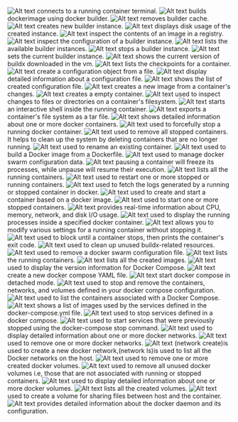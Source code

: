 ![Alt text](attach.JPG)
connects to a running container terminal.
![Alt text](<builder build.JPG>)
builds dockerimage using docker builder.
![Alt text](<builder prune.JPG>)
removes builder cache.
![Alt text](<buildx create.JPG>)
creates new builder instance. 
![Alt text](<buildx du.JPG>)
displays disk usage of the created instance. 
![Alt text](<buildx imgtool inspect.JPG>)
inspect the contents of an image in a registry.
![Alt text](<buildx inspect.JPG>)
inspect the configuration of a builder instance.
![Alt text](<buildx ls.JPG>)
lists the available builder instances.
![Alt text](<buildx stop.JPG>)
stops a builder instance.
![Alt text](<buildx use.JPG>)
sets the current builder instance.
![Alt text](<buildx version.JPG>)
shows the current version of buildx downloaded in the vm.
![Alt text](<checkpoint ls.JPG>)
lists the checkpoints for a container. 
![Alt text](<config create.JPG>)
create a configuration object from a file.
![Alt text](<config inspect.JPG>)
display detailed information about a configuration file.
![Alt text](<config ls.JPG>)
shows the list of created configuration file.
![Alt text](<container commit.JPG>)
creates a new image from a container's changes.
![Alt text](<container create.JPG>)
creates a empty container.
![Alt text](<container diff.JPG>)
used to inspect changes to files or directories on a container's filesystem.
![Alt text](<container exec.JPG>)
starts an interactive shell inside the running container.
![Alt text](<container export.JPG>)
exports a container's file system as a tar file.
![Alt text](<container inspect.JPG>)
shows detailed information about one or more docker containers.
![Alt text](<container kill.JPG>)
used to forcefully stop a running docker container. 
![Alt text](<container prune.JPG>)
used to remove all stopped containers. It helps to clean up the system by deleting containers that are no longer running.
![Alt text](<container rename.JPG>)
used to rename an existing container.
![Alt text](<docker build image from dockerfile.JPG>)
used to build a Docker image from a Dockerfile.
![Alt text](<docker config.JPG>)
used to manage docker swarm configuration data. 
![Alt text](<docker pause, unpause.JPG>)
pausing a container will freeze its processes, while unpause will resume their execution.
![Alt text](<docker ps.JPG>)
lists all the running containers.
![Alt text](<docker restart.JPG>)
used to restart one or more stopped or running containers.
![Alt text](logs.JPG)
used to fetch the logs generated by a running or stopped container in docker.
![Alt text](<run dockerimage.JPG>)
used to create and start a container based on a docker image.
![Alt text](<start created container.JPG>)
used to start one or more stopped containers.
![Alt text](stats.JPG)
provides real-time information about CPU, memory, network, and disk I/O usage.
![Alt text](top.JPG)
used to display the running processes inside a specified docker container.
![Alt text](update.JPG)
allows you to modify various settings for a running container without stopping it.
![Alt text](wait.JPG)
used to block until a container stops, then prints the container's exit code.
![Alt text](<buildx prune.JPG>)
used to clean up unused buildx-related resources.
![Alt text](<config rm.JPG>)
used to remove a docker swarm configuration file.
![Alt text](<container ls.JPG>)
lists the running containers.
![Alt text](images.JPG)
lists all the created images.
![Alt text](image-29.png)
used to display the version information for Docker Compose.
![Alt text](image-30.png)
create a new docker compose YAML file.
![Alt text](image-31.png)
start docker compose in detached mode.
![Alt text](image-32.png)
used to stop and remove the containers, networks, and volumes defined in your docker compose configuration.
![Alt text](image-33.png)
used to list the containers associated with a Docker Compose.
![Alt text](image-34.png)
shows a list of images used by the services defined in the docker-compose.yml file.
![Alt text](image-35.png)
used to stop services defined in a docker compose.
![Alt text](image-36.png)
used to start services that were previously stopped using the docker-compose stop command.
![Alt text](<network inspect.JPG>)
used to display detailed information about one or more docker networks.
![Alt text](<network rm.JPG>)
used to remove one or more docker networks.
![Alt text](<network create, ls.JPG>)
(network create)is used to create a new docker network,(network ls)is used to list all the Docker networks on the host.
![Alt text](<volume rm.JPG>)
used to remove one or more created docker volumes.
![Alt text](<volume prune.JPG>)
used to remove all unused docker volumes i.e, those that are not associated with running or stopped containers.
![Alt text](<vol inspect.JPG>)
used to display detailed information about one or more docker volumes.
![Alt text](<volume ls.JPG>)
lists all the created volumes.
![Alt text](<vol create.JPG>)
used to create a volume for sharing files between host and the container.
![Alt text](info.JPG)
provides detailed information about the docker daemon and its configuration.
